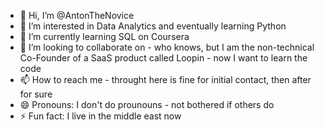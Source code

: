 - 👋 Hi, I’m @AntonTheNovice
- 👀 I’m interested in Data Analytics and eventually learning Python
- 🌱 I’m currently learning SQL on Coursera
- 💞️ I’m looking to collaborate on - who knows, but I am the non-technical Co-Founder of a SaaS product called Loopin - now I want to learn the code
- 📫 How to reach me - throught here is fine for initial contact, then after for sure
- 😄 Pronouns: I don't do prounouns - not bothered if others do
- ⚡ Fun fact: I live in the middle east now

<!---
AntonTheNovice/AntonTheNovice is a ✨ special ✨ repository because its `README.md` (this file) appears on your GitHub profile.
You can click the Preview link to take a look at your changes.
--->
